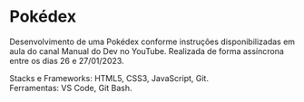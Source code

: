 # Pokédex

Desenvolvimento de uma Pokédex conforme instruções disponibilizadas em aula do canal Manual do Dev no YouTube. Realizada de forma assíncrona entre os dias 26 e 27/01/2023.</br>

Stacks e Frameworks: HTML5, CSS3, JavaScript, Git.</br>
Ferramentas: VS Code, Git Bash.</br>